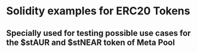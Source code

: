 # Solidity examples for ERC20 Tokens

## Specially used for testing possible use cases for the $stAUR and $stNEAR token of Meta Pool